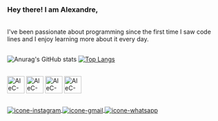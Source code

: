 ### Hey there! I am Alexandre,
<br>
I've been passionate about programming since the first time I saw code lines and I enjoy learning more about it every day.

##


![Anurag's GitHub stats](https://github-readme-stats.vercel.app/api?username=alecostadev&theme=tokyonight&show_icons=true)
[![Top Langs](https://github-readme-stats.vercel.app/api/top-langs/?username=alecostadev&theme=tokyonight&layout=compact)](https://github.com/anuraghazra/github-readme-stats)


<div style="display: inline_block"><br>
  <img align="center" alt="AleC-HTML" height="40" width"50" src="https://cdn.jsdelivr.net/gh/devicons/devicon/icons/html5/html5-original.svg">
  <img align="center" alt="AleC-Css" height="40" width"50" src="https://cdn.jsdelivr.net/gh/devicons/devicon/icons/css3/css3-original.svg">
  <img align="center" alt="AleC-Js" height="40" width"50" img src="https://cdn.jsdelivr.net/gh/devicons/devicon/icons/javascript/javascript-original.svg">
  <img align="center" alt="AleC-React" height="40" width"50" img src="https://cdn.jsdelivr.net/gh/devicons/devicon/icons/react/react-original.svg">
</div>
          
 ##
          
<div>
<a href="https://www.instagram.com/xandcosta91" target="_blank"><img align="center" alt="icone-instagram" src="https://img.shields.io/badge/Instagram-E4405F?style=for-the-badge&logo=instagram&logoColor=white">
<a href="mailto:91alecosta@gmail.com" target="_blank"><img align="center" alt="icone-gmail" src="https://img.shields.io/badge/Gmail-D14836?style=for-the-badge&logo=gmail&logoColor=white">
<a href="https://web.whatsapp.com/send?phone=5516991731152" target="_blank"><img align="center" alt="icone-whatsapp" src="https://img.shields.io/badge/WhatsApp-25D366?style=for-the-badge&logo=whatsapp&logoColor=white">
</div>
           
   
